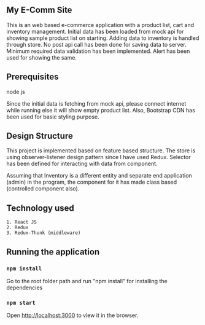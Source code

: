 
## My E-Comm Site

This is an web based e-commerce application with a product list, cart and inventory management. Initial data has been loaded from mock api for showing sample product list on starting. Adding data to inventory is handled through store. No post api call has been done for saving data to server. Minimum required data validation has been implemented. Alert has been used for showing the same.

## Prerequisites

node js

Since the initial data is fetching from mock api, please connect internet while running else it will show empty product list. Also, Bootstrap CDN has been used for basic styling purpose.

## Design Structure

This project is implemented based on feature based structure. The store is using observer-listener design pattern since I have used Redux. Selector has been defined for interacting with data from component.

Assuming that Inventory is a different entity and separate end application (admin) in the program, the component for it has made class based (controlled component also).

## Technology used

    1. React JS
    2. Redux
    3. Redux-Thunk (middleware)

## Running the application

### `npm install`

Go to the root folder path and run "npm install" for installing the dependencies

### `npm start`

Open [http://localhost:3000](http://localhost:3000) to view it in the browser.
